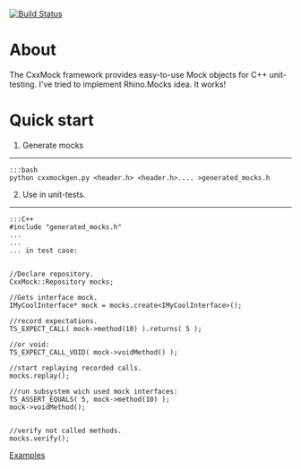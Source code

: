 [![Build Status](https://travis-ci.org/comm644/cxxmock.svg?branch=master)](https://travis-ci.org/comm644/cxxmock)

About 
==================================

The CxxMock framework provides easy-to-use Mock objects for C++ unit-testing. I've tried to implement Rhino.Mocks idea. It works!


Quick start
===================================

1. Generate mocks
--------------------------

~~~~~~~~~~~~~~~~~~~~~~~~~~~~~~~~
:::bash
python cxxmockgen.py <header.h> <header.h>.... >generated_mocks.h
~~~~~~~~~~~~~~~~~~~~~~~~~~~~~~~~


2. Use in unit-tests.
--------------------------------

~~~~~~~~~~~~~~~~~~~~~~
:::C++
#include "generated_mocks.h"
...
...
... in test case:


//Declare repository.
CxxMock::Repository mocks;

//Gets interface mock.
IMyCoolInterface* mock = mocks.create<IMyCoolInterface>();

//record expectations.
TS_EXPECT_CALL( mock->method(10) ).returns( 5 );

//or void:
TS_EXPECT_CALL_VOID( mock->voidMethod() );

//start replaying recorded calls.
mocks.replay();

//run subsystem wich used mock interfaces:
TS_ASSERT_EQUALS( 5, mock->method(10) );
mock->voidMethod();


//verify not called methods.
mocks.verify();
~~~~~~~~~~~~~~~~~~~~~~


[Examples](docs/examples.md)

